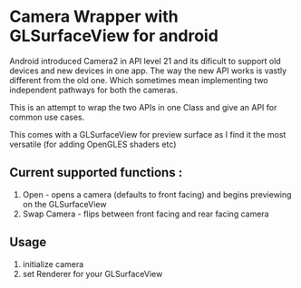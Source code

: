 # Camera Wrapper with GLSurfaceView for android

Android introduced Camera2 in API level 21 and its dificult to support old devices and new devices in one app. The way the new API works is vastly different from the old one. Which sometimes mean implementing two independent pathways for both the cameras.

This is an attempt to wrap the two APIs in one Class and give an API for common use cases.

This comes with a GLSurfaceView for preview surface as I find it the most versatile (for adding OpenGLES shaders etc)

## Current supported functions :
1. Open - opens a camera (defaults to front facing) and begins previewing on the GLSurfaceView
2. Swap Camera - flips between front facing and rear facing camera

## Usage
1. initialize camera
2. set Renderer for your GLSurfaceView
